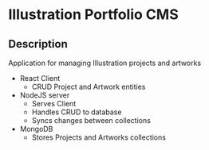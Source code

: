 # Illustration Portfolio CMS

## Description

Application for managing Illustration projects and artworks

* React Client
  * CRUD Project and Artwork entities
* NodeJS server
  * Serves Client
  * Handles CRUD to database
  * Syncs changes between collections
* MongoDB
  * Stores Projects and Artworks collections
  

